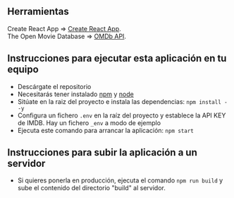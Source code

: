 ## Herramientas

Create React App => [Create React App](https://github.com/facebook/create-react-app).  
The Open Movie Database => [OMDb API](http://www.omdbapi.com).

## Instrucciones para ejecutar esta aplicación en tu equipo

- Descárgate el repositorio
- Necesitarás tener instalado [npm](https://www.npmjs.com) y [node](https://nodejs.org/es/)
- Sitúate en la raiz del proyecto e instala las dependencias: `npm install --y`
- Configura un fichero `.env` en la raíz del proyecto y establece la API KEY de IMDB. Hay un fichero `_env` a modo de ejemplo
- Ejecuta este comando para arrancar la aplicación: `npm start`

## Instrucciones para subir la aplicación a un servidor

- Si quieres ponerla en producción, ejecuta el comando `npm run build` y sube el contenido del directorio "build" al servidor.
